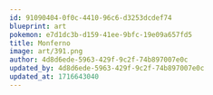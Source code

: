 ```yaml
---
id: 91090404-0f0c-4410-96c6-d3253dcdef74
blueprint: art
pokemon: e7d1dc3b-d159-41ee-9bfc-19e09a657fd5
title: Monferno
image: art/391.png
author: 4d8d6ede-5963-429f-9c2f-74b897007e0c
updated_by: 4d8d6ede-5963-429f-9c2f-74b897007e0c
updated_at: 1716643040
---
```

